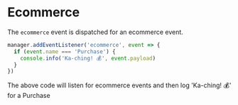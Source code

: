 # Ecommerce

The `ecommerce` event is dispatched for an ecommerce event.

```js
manager.addEventListener('ecommerce', event => {
  if (event.name === 'Purchase') {
    console.info('Ka-ching! 💰', event.payload)
  }
})
```

The above code will listen for ecommerce events and then log 'Ka-ching! 💰' for a Purchase